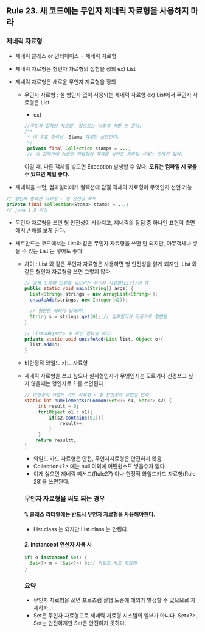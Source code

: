 ## Rule 23. 새 코드에는 무인자 제네릭 자료형을 사용하지 마라

### 제네릭 자료형

- 제네릭 클래스 or 인터페이스 = 제네릭 자료형
- 제네릭 자료형은 형인자 자료형의 집함을 정의 ex) List<String>
- 제네릭 자료형은 새로운 무인자 자료형을 정의
  - 무인자 자료형 : 실 형인자 없이 사용되는 제네릭 자료형 ex) List<E>에서 무인자 자료형은 List
    - ex)

    ```JAVA
    //무인자 컬렉션 자료형, 앞으로는 이렇게 하면 안 된다.
    /**
     * 내 우표 컬렉션. Stamp 객체만 보관한다.
     */
     private final Collection stamps = ...;
     // 이 컬렉션에 엉뚱한 자료형의 객체를 넣어도 컴파일 시에는 문제가 없다.
    ```
    이럴 때, 다른 객체를 넣으면 Exception 발생할 수 있다. **오류는 컴파일 시 찾을 수 있으면 제일 좋다.**

- 제네릭을 쓰면, 컴파일러에게 컬렉션에 담길 객체의 자료형이 무엇인지 선언 가능

```JAVA
// 형인자 컬렉션 자료형 - 형 안전성 확보
private final Collection<Stamp> stamps = ...;
// java 1.5 이상
```
- 무인자 자료형을 쓰면 형 안전성이 사라지고, 제네릭의 장점 중 하나인 표현력 측면에서 손해를 보게 된다.
- 새로만드는 코드에서는 List와 같은 무인자 자료형을 쓰면 안 되지만, 아무객체나 넣을 수 있는 List<Object> 는 넣어도 좋다.
  - 차이 : List 와 같은 무인자 자료형은 사용하면 형 안전성을 잃게 되지만, List<Object> 와 같은 형인자 자료형을 쓰면 그렇지 않다.

  ```JAVA
  // 실행 도중에 오류를 일으키는 무인자 자료형(List)의 예
  public static void main(String[] args) {
    List<String> strings = new ArrayList<String>();
    unsafeAdd(strings, new Integer(42));

    // 형변환 에러가 날꺼야!
    String s = strings.get(0); // 컴파일러가 자동으로 형변환
  }

  // List<Object> 로 하면 컴파일 에러!
  private static void unsafeAdd(List list, Object o){
    list.add(o);
  }
  ```

- 비한정적 와일드 카드 자료형
 - 제네릭 자료형을 쓰고 싶으나 실제형인자가 무엇인지는 모르거나 신경쓰고 싶지 않을때는 형인자로 ? 를 쓰면된다.

 ```JAVA
 // 비한정적 와일드 카드 자료형 - 형 안전성과 유연성 만족
 static int numElementsInCommon(Set<?> s1, Set<?> s2) {
      int result = 0;
      for(Object o1 : s1){
          if(s2.contains(01)){
              result++;
          }
      }
     return resultt;
}
 ```

- 와일드 카드 자료형은 안전, 무인자자료형은 안전하지 않음.
- Collection<?> 에는 null 이외에 어떤원소도 넣을수가 없다.
- 이게 싫으면 제네릭 메서드(Rule27) 이나 한정적 와일드카드 자료형(Rule 28)을 쓰면된다.


### 무인자 자료형을 써도 되는 경우

#### 1. 클래스 리터럴에는 반드시 무인자 자료형을 사용해야한다.
 - List.class 는 되지만 List<String>.class 는 안된다.

#### 2. instanceof 연산자 사용 시

```JAVA
if( o instanceof Set) {
  Set<?> m = (Set<?>) 0;// 와일드 카드 자료형
}
```

### 요약

- 무인자 자료형을 쓰면 프로즈램 실행 도중에 예외가 발생할 수 있으므로 자제하자..!
- Set은 무인자 자료형으로 제네릭 자료형 시스템의 일부가 아니다. Set<?>, Set<Object>는 안전하지만 Set은 안전하지 못하다.
